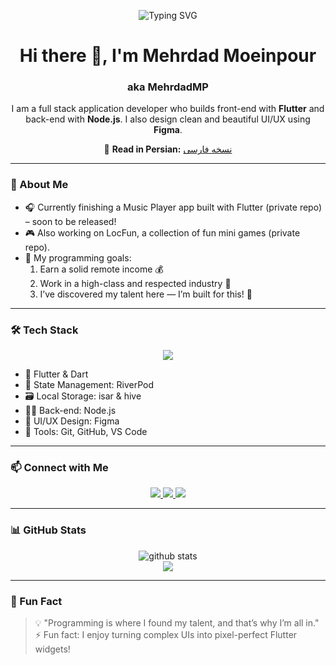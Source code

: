 <p align="center">
  <img src="https://readme-typing-svg.demolab.com?font=Fira+Code&weight=600&size=24&pause=1000&center=true&vCenter=true&width=435&lines=Hey+there!+I'm+MehrdadMP+%F0%9F%91%8B;Flutter+%2B+Node.js+Developer+%F0%9F%92%BB;UI%2FUX+Designer+%F0%9F%96%8C%EF%B8%8F+Figma+Lover" alt="Typing SVG" />
</p>

<h1 align="center">Hi there 👋, I'm Mehrdad Moeinpour</h1>
<h3 align="center">aka MehrdadMP</h3>

<p align="center">
I am a full stack application developer who builds front-end with <strong>Flutter</strong> and back-end with <strong>Node.js</strong>. I also design clean and beautiful UI/UX using <strong>Figma</strong>.
</p>

<p align="center">
  📄 <strong>Read in Persian:</strong> <a href="./README-fa.md">نسخه فارسی</a>
</p>

---

### 🚀 About Me

- 🎧 Currently finishing a Music Player app built with Flutter (private repo) – soon to be released!
- 🎮 Also working on LocFun, a collection of fun mini games (private repo).
- 🎯 My programming goals:
  1. Earn a solid remote income 💰  
  2. Work in a high-class and respected industry 💼  
  3. I’ve discovered my talent here — I’m built for this! 🚀

---

### 🛠️ Tech Stack

<p align="center">
  <img src="https://skillicons.dev/icons?i=dart,flutter,nodejs,figma,git,github,vscode" />
</p>

- 📱 Flutter & Dart  
- 🧠 State Management: RiverPod  
- 🗃️ Local Storage: isar & hive  
- 🧑‍💻 Back-end: Node.js  
- 🎨 UI/UX Design: Figma  
- 🔧 Tools: Git, GitHub, VS Code

---

### 📫 Connect with Me

<p align="center">
  <a href="https://www.linkedin.com/in/your-linkedin" target="_blank">
    <img src="https://img.shields.io/badge/LinkedIn-0A66C2?style=for-the-badge&logo=linkedin&logoColor=white" />
  </a>
  <a href="https://t.me/your-telegram" target="_blank">
    <img src="https://img.shields.io/badge/Telegram-2CA5E0?style=for-the-badge&logo=telegram&logoColor=white" />
  </a>
  <a href="https://www.instagram.com/your-instagram" target="_blank">
    <img src="https://img.shields.io/badge/Instagram-E4405F?style=for-the-badge&logo=instagram&logoColor=white" />
  </a>
</p>

---

### 📊 GitHub Stats

<p align="center">
  <img src="https://github-readme-stats.vercel.app/api?username=MehrdadMP&show_icons=true&theme=radical" alt="github stats" />
  <br />
  <img src="https://github-readme-streak-stats.herokuapp.com/?user=MehrdadMP&theme=radical" />
</p>

---

### 🧠 Fun Fact

> 💡 "Programming is where I found my talent, and that’s why I’m all in."  
> ⚡ Fun fact: I enjoy turning complex UIs into pixel-perfect Flutter widgets!
